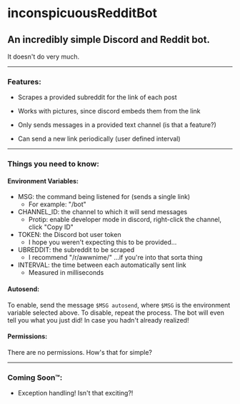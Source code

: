 ﻿# inconspicuousRedditBot

## An incredibly simple Discord and Reddit bot.


It doesn't do very much.

------

### Features:


+ Scrapes a provided subreddit for the link of each post

+ Works with pictures, since discord embeds them from the link

+ Only sends messages in a provided text channel (is that a feature?)

+ Can send a new link periodically (user defined interval)

------

### Things you need to know:


#### Environment Variables:


- MSG: the command being listened for (sends a single link)
  * For example: "/bot"
- CHANNEL_ID: the channel to which it will send messages
  * Protip: enable developer mode in discord, right-click the channel, click "Copy ID"
- TOKEN: the Discord bot user token
  * I hope you weren't expecting this to be provided...
- UBREDDIT: the subreddit to be scraped
  * I recommend "/r/awwnime/" ...if you're into that sorta thing
- INTERVAL: the time between each automatically sent link
  * Measured in milliseconds


#### Autosend:


To enable, send the message `$MSG autosend`, where `$MSG` is the environment variable selected above. To disable, repeat the process. The bot will even tell you what you just did! In case you hadn't already realized!


#### Permissions:


There are no permissions. How's that for simple?

------

### Coming Soon&trade;:

- Exception handling! Isn't that exciting?!